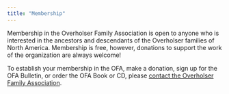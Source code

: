 ```yaml
---
title: "Membership"
---
```


Membership in the Overholser Family Association is open to anyone who is interested in the ancestors and descendants of the Overholser families of North America. Membership is free, however, donations to support the work of the organization are always welcome!

To establish your membership in the OFA, make a donation, sign up for the OFA Bulletin, or order the OFA Book or CD, please [contact the Overholser Family Association](contact/).
